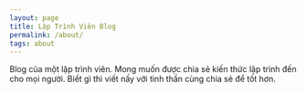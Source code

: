 ```yaml
---
layout: page
title: Lập Trình Viên Blog
permalink: /about/
tags: about
---
```


Blog của một lập trình viên.
Mong muốn được chia sẻ kiến thức lập trình đến cho mọi người. Biết gì thì viết nấy với tinh thần cùng chia sẻ để tốt hơn.
